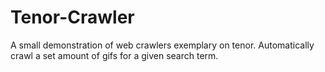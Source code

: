 # Tenor-Crawler
A small demonstration of web crawlers exemplary on tenor. Automatically crawl a set amount of gifs for a given search term.
